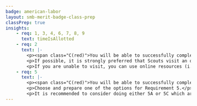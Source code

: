 ```yaml
---
badge: american-labor
layout: smb-merit-badge-class-prep
classPrep: true
insights:
    - req: 1, 3, 4, 6, 7, 8, 9
      text: timeIsAllotted
    - req: 2
      text: |-
        <p><span class="C(red)">You will be able to successfully complete this requirement during the class when you have prepared ahead of time.</span></p>
        <p>If possible, it is strongly preferred that Scouts visit an office or meeting in person to complete this requirement.</p>
        <p>If you are unable to visit, you can use online resources (i.e., video) to help prepare for this requirement, however you will need to share which agencies and/or meeting you attempt to attend and why you were unable to.</p>
    - req: 5
      text: |-
        <p><span class="C(red)">You will be able to successfully complete this requirement during the class when you have prepared ahead of time.</span></p>
        <p>Choose and prepare one of the options for Requirement 5.</p>
        <p>It is recommended to consider doing either 5A or 5C which are most often discussed during the class by Scouts.</p>
---
```

